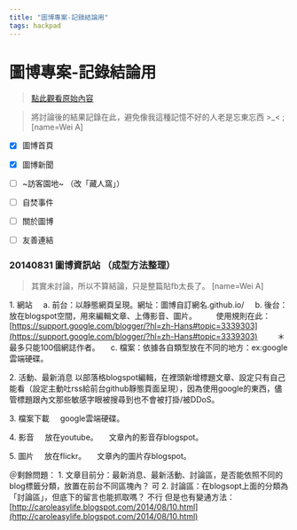 ```yaml
---
title: "圖博專案-記錄結論用"
tags: hackpad
---
```


# 圖博專案-記錄結論用

> [點此觀看原始內容](https://g0v.hackpad.tw/jmGGhQODGCW)

> 將討論後的結果記錄在此，避免像我這種記憶不好的人老是忘東忘西 >_< ;
> [name=Wei A]



- [x] 圖博首頁
- [x] 圖博新聞
- [ ] ~訪客園地~ （改「藏人窩」）
- [ ] 自焚事件
- [ ] 關於圖博
- [ ] 友善連結


### 20140831 圖博資訊站 （成型方法整理）

> 其實未討論，所以不算結論，只是整篇貼fb太長了。
> [name=Wei A]

1\. 網站
    a. 前台：以靜態網頁呈現。網址：圖博自訂網名.github.io/
    b. 後台：放在blogspot空間，用來編輯文章、上傳影音、圖片。
        使用規則在此：[https://support.google.com/blogger/?hl=zh-Hans#topic=3339303](https://support.google.com/blogger/?hl=zh-Hans#topic=3339303)
        ＊最多只能100個網誌作者。
    c. 檔案：依據各自類型放在不同的地方：ex:google 雲端硬碟。

2\. 活動、最新消息
以部落格blogspot編輯，在裡頭新增標題文章、設定只有自己能看（設定主動吐rss給前台github靜態頁面呈現），因為使用google的東西，儘管標題跟內文那些敏感字眼被搜尋到也不會被打掛/被DDoS。

3\. 檔案下載
    google雲端硬碟。

4\. 影音
    放在youtube。
    文章內的影音存blogspot。

5\. 圖片
    放在flickr。
    文章內的圖片存blogspot。

＠剩餘問題：
1\. 文章目前分：最新消息、最新活動、討論區，是否能依照不同的blog標籤分類，放置在前台不同區塊內？ 可
2\. 討論區：在blogsopt上面的分類為「討論區」，但底下的留言也能抓取嗎？ 不行
但是也有變通方法：[http://caroleasylife.blogspot.com/2014/08/10.html](http://caroleasylife.blogspot.com/2014/08/10.html)

